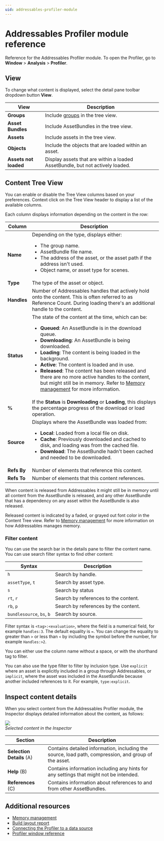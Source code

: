 ```yaml
---
uid: addressables-profiler-module
---
```


# Addressables Profiler module reference

Reference for the Addressables Profiler module. To open the Profiler, go to __Window__ > __Analysis__ > __Profiler__.

## View

To change what content is displayed, select the detail pane toolbar dropdown button **View**.

|**View**|**Description**|
|---|---|
|__Groups__| Include [groups](groups-intro.md) in the tree view.|
|__Asset Bundles__| Include AssetBundles in the tree view.|
|__Assets__| Include assets in the tree view.|
|__Objects__| Include the objects that are loaded within an asset.|
|__Assets not loaded__| Display assets that are within a loaded AssetBundle, but not actively loaded.|

## Content Tree View

You can enable or disable the Tree View columns based on your preferences. Context click on the Tree View header to display a list of the available columns.

Each column displays information depending on the content in the row:

|**Column**|**Description**|
|---|---|
| __Name__|Depending on the type, displays either:<ul><li>The group name.</li><li>AssetBundle file name.</li><li>The address of the asset, or the asset path if the address isn't used.</li><li>Object name, or asset type for scenes.</li></ul>
|__Type__| The type of the asset or object.|
|__Handles__| Number of Addressables handles that actively hold onto the content. This is often referred to as Reference Count. During loading there's an additional handle to the content.|
|__Status__| The state of the content at the time, which can be:<ul><li> __Queued__: An AssetBundle is in the download queue.</li><li>__Downloading__: An AssetBundle is being downloaded.</li><li> __Loading__: The content is being loaded in the background.</li><li>__Active__: The content is loaded and in use.</li><li>__Released__: The content has been released and there are no more active handles to the content, but might still be in memory. Refer to [Memory management](MemoryManagement.md) for more information.</li></ul>|
|__%__|  If the **Status** is **Downloading** or **Loading**, this displays the percentage progress of the download or load operation.|
|__Source__| Displays where the AssetBundle was loaded from:<ul><li> __Local__: Loaded from a local file on disk.</li><li> __Cache__: Previously downloaded and cached to disk, and loading was from the cached file.</li><li> __Download__: The AssetBundle hadn't been cached and needed to be downloaded.</li></ul>|
|__Refs By__| Number of elements that reference this content.|
|__Refs To__| Number of elements that this content references.|

When content is released from Addressables it might still be in memory until all content from the AssetBundle is released, and any other AssetBundle that has a dependency on any asset within the AssetBundle is also released.

Released content is indicated by a faded, or grayed out font color in the Content Tree view. Refer to [Memory management](MemoryManagement.md) for more information on how Addressables manages memory.

### Filter content

You can use the search bar in the details pane to filter the content name. You can use search filter syntax to find other content:

|**Syntax**|**Description**|
|---|---|
|`h`|Search by handle.|
|`assetType`, `t`|Search by asset type.|
|`s`| Search by status|
|`rt`, `r`|Search by references to the content.|
|`rb`, `p`|Search by references by the content.|
|`bundlesource`, `bs`, `b`|Search by source.|

Filter syntax is `<tag>:<evaluation>`, where the field is a numerical field, for example `handles:3`. The default equality is `=`. You can change the equality to greater than `>` or less than `<` by including the symbol before the number, for example `Handles:>2`.

You can either use the column name without a space, or with the shorthand tag to filter.

You can also use the type filter to filter by inclusion type. Use `explicit` where an asset is explicitly included in a group through Addressables, or `implicit`, where the asset was included in the AssetBundle because another included references to it. For example, `type:explicit`.

## Inspect content details

When you select content from the Addressables Profiler module, the Inspector displays detailed information about the content, as follows:

![](images/profiler-inspector.png)<br/>_Selected content in the Inspector_

|**Section**|**Description**|
|---|---|
|**Selection Details** (A)| Contains detailed information, including the source, load path, compression, and group of the asset.|
|**Help** (B)| Contains information including any hints for any settings that might not be intended.|
|**References** (C)|Contains information about references to and from other AssetBundles.|

## Additional resources

* [Memory management](MemoryManagement.md)
* [Build layout report](BuildLayoutReport.md)
* [Connecting the Profiler to a data source](xref:um-profiler-profiling-applications)
* [Profiler window reference](xref:um-profiler-window)